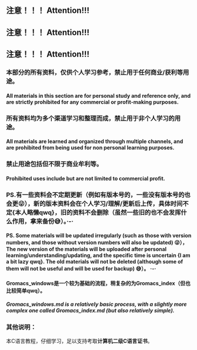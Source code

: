 ## 注意！！！  Attention!!!

## 注意！！！  Attention!!!

## 注意！！！  Attention!!!

### 本部分的所有资料，仅供个人学习参考，禁止用于任何商业/获利等用途。
####  All materials in this section are for personal study and reference only, and are strictly prohibited for any commercial or profit-making purposes.

### 所有资料均为多个渠道学习和整理而成，禁止用于非个人学习的用途。
#### All materials are learned and organized through multiple channels, and are prohibited from being used for non personal learning purposes.

### 禁止用途包括但不限于商业牟利等。
#### Prohibited uses include but are not limited to commercial profit.

### PS.有一些资料会不定期更新（例如有版本号的，一些没有版本号的也会更😜），新的版本资料会在个人学习/理解/更新后上传，具体时间不定{本人略懒qwq}，旧的资料不会删除（虽然一些旧的也不会发挥什么作用，拿来备份😅）。·-·
#### PS. Some materials will be updated irregularly (such as those with version numbers, and those without version numbers will also be updated) 😜）， The new version of the materials will be uploaded after personal learning/understanding/updating, and the specific time is uncertain {I am a bit lazy qwq}. The old materials will not be deleted (although some of them will not be useful and will be used for backup) 😅）。 ·-·

#### Gromacs_windows是一个较为基础的流程，稍复杂的为Gromacs_index（但也比较简单qwq）。
##### Gromacs_windows.md is a relatively basic process, with a slightly more complex one called Gromacs_index.md (but also relatively simple).

### 其他说明：

本C语言教程，仔细学习，足以支持考取**计算机二级C语言证书**。
